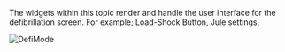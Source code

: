 The widgets within this topic render and handle the user interface for the defibrillation screen. For example; Load-Shock Button, Jule settings.

![DefiMode](https://morpheusmxml.github.io/VentCoreDoc/doc/TopicScreenshots/defibrillationMode.PNG)